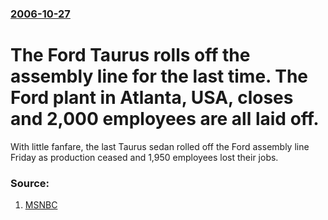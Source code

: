 ### [2006-10-27](/news/2006/10/27/index.md)

#  The Ford Taurus rolls off the assembly line for the last time. The Ford plant in Atlanta, USA, closes and 2,000 employees are all laid off. 

With little fanfare, the last Taurus sedan rolled off the Ford assembly line Friday as production ceased and 1,950 employees lost their jobs.


### Source:

1. [MSNBC](http://www.msnbc.msn.com/id/15444807/)
